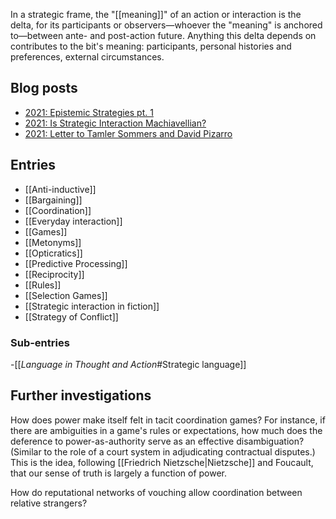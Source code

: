 In a strategic frame, the "[[meaning]]" of an action or interaction is the delta, for its participants or observers—whoever the "meaning" is anchored to—between ante- and post-action future. Anything this delta depends on contributes to the bit's meaning: participants, personal histories and preferences, external circumstances.

## Blog posts
- [2021: Epistemic Strategies pt. 1](https://suspendedreason.com/2021/05/12/epistemic-strategies-pt-1/)
- [2021: Is Strategic Interaction Machiavellian?](https://suspendedreason.com/2021/05/12/is-strategic-interaction-machiavellian/)
- [2021: Letter to Tamler Sommers and David Pizarro](https://suspendedreason.com/2021/05/05/letter-to-tamler-sommers-and-david-pizarro/)

## Entries
- [[Anti-inductive]]
- [[Bargaining]]
- [[Coordination]]
- [[Everyday interaction]]
- [[Games]]
- [[Metonyms]]
- [[Opticratics]]
- [[Predictive Processing]]
- [[Reciprocity]]
- [[Rules]]
- [[Selection Games]]
- [[Strategic interaction in fiction]]
- [[Strategy of Conflict]]

### Sub-entries
-[[_Language in Thought and Action_#Strategic language]]

## Further investigations

How does power make itself felt in tacit coordination games? For instance, if there are ambiguities in a game's rules or expectations, how much does the deference to power-as-authority serve as an effective disambiguation? (Similar to the role of a court system in adjudicating contractual disputes.) This is the idea, following [[Friedrich Nietzsche|Nietzsche]] and Foucault, that our sense of truth is largely a function of power.

How do reputational networks of vouching allow coordination between relative strangers?